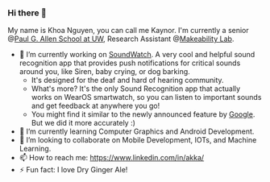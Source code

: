 ### Hi there 👋
My name is Khoa Nguyen, you can call me Kaynor. I'm currently a senior @[Paul G. Allen School at UW](https://www.cs.washington.edu/), Research Assistant @[Makeability Lab](https://makeabilitylab.cs.washington.edu/).
- 🔭 I’m currently working on [SoundWatch](https://github.com/makeabilitylab/SoundWatch). A very cool and helpful sound recognition app that provides push notifications for critical sounds around you, like Siren, baby crying, or dog barking. 
  - It's designed for the deaf and hard of hearing community. 
  - What's more? It's the only Sound Recognition app that actually works on WearOS smartwatch, so you can listen to important sounds and get feedback at anywhere you go!
  - You might find it similar to the newly announced feature by [Google](https://blog.google/products/android/new-sound-notifications-on-android/). But we did it more accurately :)
- 🌱 I’m currently learning Computer Graphics and Android Development.
- 👯 I’m looking to collaborate on Mobile Development, IOTs, and Machine Learning.
- 📫 How to reach me: https://www.linkedin.com/in/akka/
- ⚡ Fun fact: I love Dry Ginger Ale!
<!--
**akkaneror/akkaneror** is a ✨ _special_ ✨ repository because its `README.md` (this file) appears on your GitHub profile.


- 💬 Ask me about ...

- 😄 Pronouns: ...

-->
